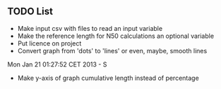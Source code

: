 TODO List
---------

- Make input csv with files to read an input variable
- Make the reference length for N50 calculations an optional variable
- Put licence on project
- Convert graph from 'dots' to 'lines' or even, maybe, smooth lines

Mon Jan 21 01:27:52 CET 2013 - S
- Make y-axis of graph cumulative length instead of percentage
